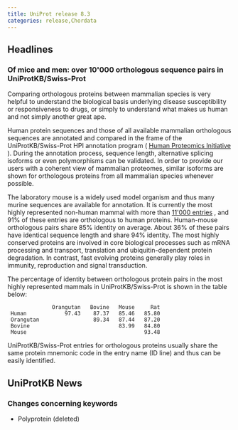 ```yaml
---
title: UniProt release 8.3
categories: release,Chordata
---
```


## Headlines

### Of mice and men: over 10'000 orthologous sequence pairs in UniProtKB/Swiss-Prot

Comparing orthologous proteins between mammalian species is very helpful to understand the biological basis underlying disease susceptibility or responsiveness to drugs, or simply to understand what makes us human and not simply another great ape.

Human protein sequences and those of all available mammalian orthologous sequences are annotated and compared in the frame of the UniProtKB/Swiss-Prot HPI annotation program ( [Human Proteomics Initiative](http://www.expasy.org/sprot/hpi/hpi_desc.html) ). During the annotation process, sequence length, alternative splicing isoforms or even polymorphisms can be validated. In order to provide our users with a coherent view of mammalian proteomes, similar isoforms are shown for orthologous proteins from all mammalian species whenever possible.

The laboratory mouse is a widely used model organism and thus many murine sequences are available for annotation. It is currently the most highly represented non-human mammal with more than [11'000 entries](http://www.uniprot.org/uniprot/?query=organism:10090+reviewed:yes) , and 91% of these entries are orthologous to human proteins. Human-mouse orthologous pairs share 85% identity on average. About 36% of these pairs have identical sequence length and share 94% identity. The most highly conserved proteins are involved in core biological processes such as mRNA processing and transport, translation and ubiquitin-dependent protein degradation. In contrast, fast evolving proteins generally play roles in immunity, reproduction and signal transduction.

The percentage of identity between orthologous protein pairs in the most highly represented mammals in UniProtKB/Swiss-Prot is shown in the table below:

                  Orangutan   Bovine   Mouse     Rat
     Human            97.43    87.37   85.46   85.80
     Orangutan                 89.34   87.44   87.20
     Bovine                            83.99   84.80
     Mouse                                     93.48

UniProtKB/Swiss-Prot entries for orthologous proteins usually share the same protein mnemonic code in the entry name (ID line) and thus can be easily identified.

## UniProtKB News

### Changes concerning keywords

-   Polyprotein (deleted)

